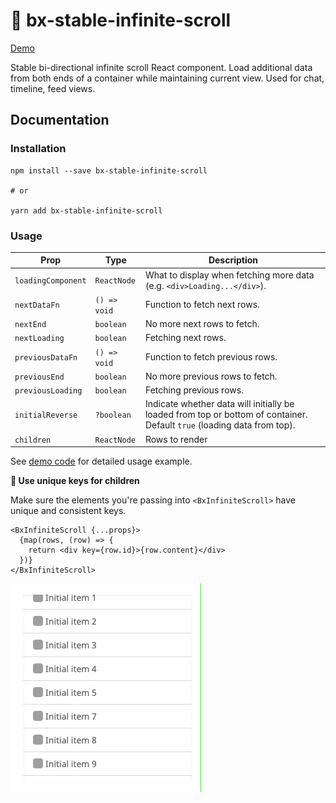 # 📜 bx-stable-infinite-scroll

[Demo](https://cathykc.github.io/bx-stable-infinite-scroll/)

Stable bi-directional infinite scroll React component. Load additional data from both ends of a container while maintaining current view. Used for chat, timeline, feed views.

## Documentation

### Installation

```
npm install --save bx-stable-infinite-scroll

# or

yarn add bx-stable-infinite-scroll
```

### Usage

| Prop               | Type         | Description                                                                                                             |
| ------------------ | ------------ | ----------------------------------------------------------------------------------------------------------------------- |
| `loadingComponent` | `ReactNode`  | What to display when fetching more data (e.g. `<div>Loading...</div>`).                                                 |
| `nextDataFn`       | `() => void` | Function to fetch next rows.                                                                                            |
| `nextEnd`          | `boolean`    | No more next rows to fetch.                                                                                             |
| `nextLoading`      | `boolean`    | Fetching next rows.                                                                                                     |
| `previousDataFn`   | `() => void` | Function to fetch previous rows.                                                                                        |
| `previousEnd`      | `boolean`    | No more previous rows to fetch.                                                                                         |
| `previousLoading`  | `boolean`    | Fetching previous rows.                                                                                                 |
| `initialReverse`   | `?boolean`   | Indicate whether data will initially be loaded from top or bottom of container. Default `true` (loading data from top). |
| `children`         | `ReactNode`  | Rows to render                                                                                                          |


See [demo code](https://github.com/cathykc/bx-stable-infinite-scroll/blob/master/examples/src/App.tsx) for detailed usage example.


**🚨 Use unique keys for children**

Make sure the elements you're passing into `<BxInfiniteScroll>` have unique and consistent keys.

```
<BxInfiniteScroll {...props}>
  {map(rows, (row) => {
    return <div key={row.id}>{row.content}</div>
  })}
</BxInfiniteScroll>
```

![](recording.gif)
